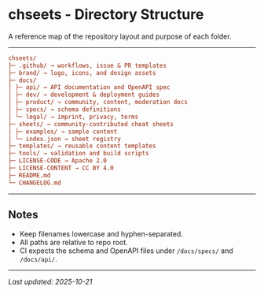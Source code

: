 # chseets - Directory Structure

A reference map of the repository layout and purpose of each folder.

---

```ini
chseets/
├─ .github/ → workflows, issue & PR templates
├─ brand/ → logo, icons, and design assets
├─ docs/
│ ├─ api/ → API documentation and OpenAPI spec
│ ├─ dev/ → development & deployment guides
│ ├─ product/ → community, content, moderation docs
│ ├─ specs/ → schema definitions
│ └─ legal/ → imprint, privacy, terms
├─ sheets/ → community-contributed cheat sheets
│ ├─ examples/ → sample content
│ └─ index.json → sheet registry
├─ templates/ → reusable content templates
├─ tools/ → validation and build scripts
├─ LICENSE-CODE → Apache 2.0
├─ LICENSE-CONTENT → CC BY 4.0
├─ README.md
└─ CHANGELOG.md
```

---

## Notes

- Keep filenames lowercase and hyphen-separated.  
- All paths are relative to repo root.  
- CI expects the schema and OpenAPI files under `/docs/specs/` and `/docs/api/`.  

---

_Last updated: 2025-10-21_
